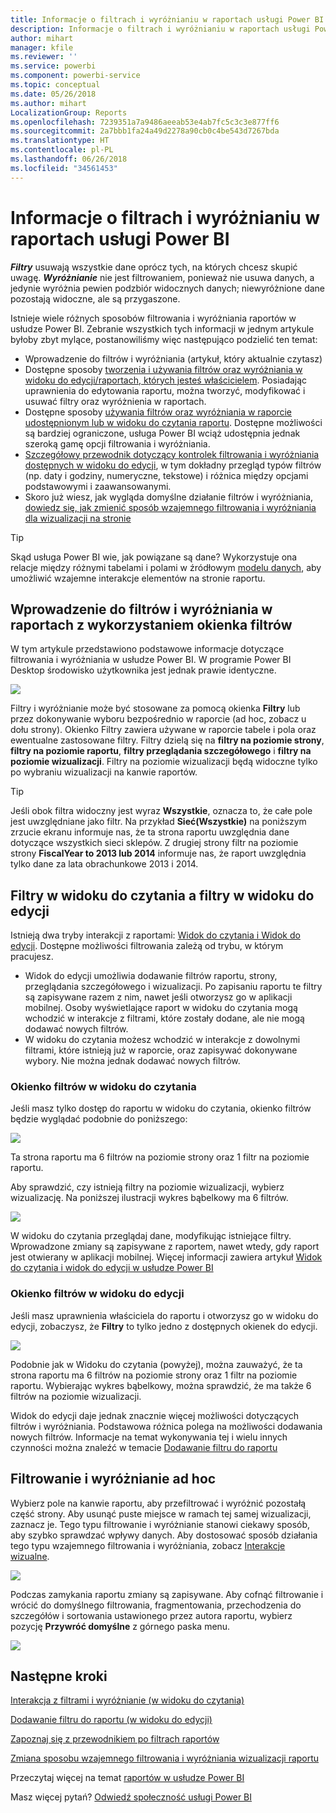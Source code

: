 ```yaml
---
title: Informacje o filtrach i wyróżnianiu w raportach usługi Power BI
description: Informacje o filtrach i wyróżnianiu w raportach usługi Power BI
author: mihart
manager: kfile
ms.reviewer: ''
ms.service: powerbi
ms.component: powerbi-service
ms.topic: conceptual
ms.date: 05/26/2018
ms.author: mihart
LocalizationGroup: Reports
ms.openlocfilehash: 7239351a7a9486aeeab53e4ab7fc5c3c3e877ff6
ms.sourcegitcommit: 2a7bbb1fa24a49d2278a90cb0c4be543d7267bda
ms.translationtype: HT
ms.contentlocale: pl-PL
ms.lasthandoff: 06/26/2018
ms.locfileid: "34561453"
---
```

# <a name="about-filters-and-highlighting-in-power-bi-reports"></a>Informacje o filtrach i wyróżnianiu w raportach usługi Power BI
***Filtry*** usuwają wszystkie dane oprócz tych, na których chcesz skupić uwagę.  ***Wyróżnianie*** nie jest filtrowaniem, ponieważ nie usuwa danych, a jedynie wyróżnia pewien podzbiór widocznych danych; niewyróżnione dane pozostają widoczne, ale są przygaszone.

Istnieje wiele różnych sposobów filtrowania i wyróżniania raportów w usłudze Power BI. Zebranie wszystkich tych informacji w jednym artykule byłoby zbyt mylące, postanowiliśmy więc następująco podzielić ten temat:

* Wprowadzenie do filtrów i wyróżniania (artykuł, który aktualnie czytasz)
* Dostępne sposoby [tworzenia i używania filtrów oraz wyróżniania w widoku do edycji/raportach, których jesteś właścicielem](power-bi-report-add-filter.md). Posiadając uprawnienia do edytowania raportu, można tworzyć, modyfikować i usuwać filtry oraz wyróżnienia w raportach.
* Dostępne sposoby [używania filtrów oraz wyróżniania w raporcie udostępnionym lub w widoku do czytania raportu](service-reading-view-and-editing-view.md). Dostępne możliwości są bardziej ograniczone, usługa Power BI wciąż udostępnia jednak szeroką gamę opcji filtrowania i wyróżniania.  
* [Szczegółowy przewodnik dotyczący kontrolek filtrowania i wyróżniania dostępnych w widoku do edycji](power-bi-how-to-report-filter.md), w tym dokładny przegląd typów filtrów (np. daty i godziny, numeryczne, tekstowe) i różnica między opcjami podstawowymi i zaawansowanymi.
* Skoro już wiesz, jak wygląda domyślne działanie filtrów i wyróżniania, [dowiedz się, jak zmienić sposób wzajemnego filtrowania i wyróżniania dla wizualizacji na stronie](service-reports-visual-interactions.md)

> [!TIP]
> Skąd usługa Power BI wie, jak powiązane są dane?  Wykorzystuje ona relacje między różnymi tabelami i polami w źródłowym [modelu danych](https://support.office.com/article/Create-a-Data-Model-in-Excel-87e7a54c-87dc-488e-9410-5c75dbcb0f7b?ui=en-US&rs=en-US&ad=US), aby umożliwić wzajemne interakcje elementów na stronie raportu.
> 
> 

## <a name="introduction-to-filters-and-highlighting-in-reports-using-the-filters-pane"></a>Wprowadzenie do filtrów i wyróżniania w raportach z wykorzystaniem okienka filtrów
 W tym artykule przedstawiono podstawowe informacje dotyczące filtrowania i wyróżniania w usłudze Power BI.  W programie Power BI Desktop środowisko użytkownika jest jednak prawie identyczne.  

![](media/power-bi-reports-filters-and-highlighting/power-bi-add-filter-reading-view.png)

Filtry i wyróżnianie może być stosowane za pomocą okienka **Filtry** lub przez dokonywanie wyboru bezpośrednio w raporcie (ad hoc, zobacz u dołu strony). Okienko Filtry zawiera używane w raporcie tabele i pola oraz ewentualne zastosowane filtry. Filtry dzielą się na **filtry na poziomie strony**, **filtry na poziomie raportu**, **filtry przeglądania szczegółowego** i **filtry na poziomie wizualizacji**.  Filtry na poziomie wizualizacji będą widoczne tylko po wybraniu wizualizacji na kanwie raportów.

> [!TIP]
> Jeśli obok filtra widoczny jest wyraz **Wszystkie**, oznacza to, że całe pole jest uwzględniane jako filtr.  Na przykład **Sieć(Wszystkie)** na poniższym zrzucie ekranu informuje nas, że ta strona raportu uwzględnia dane dotyczące wszystkich sieci sklepów.  Z drugiej strony filtr na poziomie strony **FiscalYear to 2013 lub 2014** informuje nas, że raport uwzględnia tylko dane za lata obrachunkowe 2013 i 2014.
> 
> 

## <a name="filters-in-reading-view-versus-editing-view"></a>Filtry w widoku do czytania a filtry w widoku do edycji
Istnieją dwa tryby interakcji z raportami: [Widok do czytania i Widok do edycji](service-reading-view-and-editing-view.md).  Dostępne możliwości filtrowania zależą od trybu, w którym pracujesz.

* Widok do edycji umożliwia dodawanie filtrów raportu, strony, przeglądania szczegółowego i wizualizacji. Po zapisaniu raportu te filtry są zapisywane razem z nim, nawet jeśli otworzysz go w aplikacji mobilnej. Osoby wyświetlające raport w widoku do czytania mogą wchodzić w interakcje z filtrami, które zostały dodane, ale nie mogą dodawać nowych filtrów.
* W widoku do czytania możesz wchodzić w interakcje z dowolnymi filtrami, które istnieją już w raporcie, oraz zapisywać dokonywane wybory.  Nie można jednak dodawać nowych filtrów.

### <a name="the-filters-pane-in-reading-view"></a>Okienko filtrów w widoku do czytania
Jeśli masz tylko dostęp do raportu w widoku do czytania, okienko filtrów będzie wyglądać podobnie do poniższego:

![](media/power-bi-reports-filters-and-highlighting/power-bi-filter-reading-view.png)

Ta strona raportu ma 6 filtrów na poziomie strony oraz 1 filtr na poziomie raportu.

Aby sprawdzić, czy istnieją filtry na poziomie wizualizacji, wybierz wizualizację. Na poniższej ilustracji wykres bąbelkowy ma 6 filtrów.

![](media/power-bi-reports-filters-and-highlighting/power-bi-filter-visual-level.png)

W widoku do czytania przeglądaj dane, modyfikując istniejące filtry. Wprowadzone zmiany są zapisywane z raportem, nawet wtedy, gdy raport jest otwierany w aplikacji mobilnej. Więcej informacji zawiera artykuł [Widok do czytania i widok do edycji w usłudze Power BI](service-reading-view-and-editing-view.md)

### <a name="the-filters-pane-in-editing-view"></a>Okienko filtrów w widoku do edycji
Jeśli masz uprawnienia właściciela do raportu i otworzysz go w widoku do edycji, zobaczysz, że **Filtry** to tylko jedno z dostępnych okienek do edycji.

![](media/power-bi-reports-filters-and-highlighting/power-bi-add-filter-editing-view.png)

Podobnie jak w Widoku do czytania (powyżej), można zauważyć, że ta strona raportu ma 6 filtrów na poziomie strony oraz 1 filtr na poziomie raportu. Wybierając wykres bąbelkowy, można sprawdzić, że ma także 6 filtrów na poziomie wizualizacji.

Widok do edycji daje jednak znacznie więcej możliwości dotyczących filtrów i wyróżniania. Podstawowa różnica polega na możliwości dodawania nowych filtrów. Informacje na temat wykonywania tej i wielu innych czynności można znaleźć w temacie [Dodawanie filtru do raportu](power-bi-report-add-filter.md)

## <a name="ad-hoc-filtering-and-highlighting"></a>Filtrowanie i wyróżnianie ad hoc
Wybierz pole na kanwie raportu, aby przefiltrować i wyróżnić pozostałą część strony. Aby usunąć puste miejsce w ramach tej samej wizualizacji, zaznacz je. Tego typu filtrowanie i wyróżnianie stanowi ciekawy sposób, aby szybko sprawdzać wpływy danych. Aby dostosować sposób działania tego typu wzajemnego filtrowania i wyróżniania, zobacz [Interakcje wizualne](service-reports-visual-interactions.md).

![](media/power-bi-reports-filters-and-highlighting/power-bi-adhoc-filter.gif)

Podczas zamykania raportu zmiany są zapisywane. Aby cofnąć filtrowanie i wrócić do domyślnego filtrowania, fragmentowania, przechodzenia do szczegółów i sortowania ustawionego przez autora raportu, wybierz pozycję **Przywróć domyślne** z górnego paska menu.

![](media/power-bi-reports-filters-and-highlighting/power-bi-reset-to-default.png)

## <a name="next-steps"></a>Następne kroki
[Interakcja z filtrami i wyróżnianie (w widoku do czytania)](service-reading-view-and-editing-view.md)

[Dodawanie filtru do raportu (w widoku do edycji)](power-bi-report-add-filter.md)

[Zapoznaj się z przewodnikiem po filtrach raportów](power-bi-how-to-report-filter.md)

[Zmiana sposobu wzajemnego filtrowania i wyróżniania wizualizacji raportu](service-reports-visual-interactions.md)

Przeczytaj więcej na temat [raportów w usłudze Power BI](service-reports.md)

Masz więcej pytań? [Odwiedź społeczność usługi Power BI](http://community.powerbi.com/)

